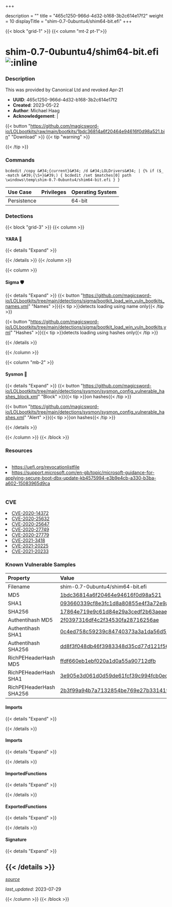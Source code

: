 +++

description = ""
title = "465c1250-966d-4d32-b168-3b2c614e17f2"
weight = 10
displayTitle = "shim-0.7-0ubuntu4/shim64-bit.efi"
+++


{{< block "grid-1" >}}
{{< column "mt-2 pt-1">}}


# shim-0.7-0ubuntu4/shim64-bit.efi ![:inline](/images/twitter_verified.png) 


### Description

This was provided by Canonical Ltd and revoked Apr-21
- **UUID**: 465c1250-966d-4d32-b168-3b2c614e17f2
- **Created**: 2023-05-22
- **Author**: Michael Haag
- **Acknowledgement**:  | [](https://twitter.com/)

{{< button "https://github.com/magicsword-io/LOLbootkits/raw/main/bootkits/1bdc36814a6f20464e94616f0d98a521.bin" "Download" >}}
{{< tip "warning" >}}

{{< /tip >}}

### Commands

```
bcdedit /copy &#34;{current}&#34; /d &#34;LOLDrivers&#34; | {% if ($_ -match &#39;{\S+}&#39;) { bcdedit /set $matches[0] path \windows\temp\shim-0.7-0ubuntu4/shim64-bit.efi } }
```


| Use Case | Privileges | Operating System | 
|:---- | ---- | ---- |
| Persistence |  | 64-bit |



### Detections


{{< block "grid-3" >}}
{{< column >}}
#### YARA 🏹
{{< details "Expand" >}}

{{< /details >}}
{{< /column >}}



{{< column >}}

#### Sigma 🛡️
{{< details "Expand" >}}
{{< button "https://github.com/magicsword-io/LOLbootkits/tree/main/detections/sigma/bootkit_load_win_vuln_bootkits_names.yml" "Names" >}}{{< tip >}}detects loading using name only{{< /tip >}} 


{{< button "https://github.com/magicsword-io/LOLbootkits/tree/main/detections/sigma/bootkit_load_win_vuln_bootkits.yml" "Hashes" >}}{{< tip >}}detects loading using hashes only{{< /tip >}} 

{{< /details >}}

{{< /column >}}


{{< column "mb-2" >}}

#### Sysmon 🔎
{{< details "Expand" >}}
{{< button "https://github.com/magicsword-io/LOLbootkits/tree/main/detections/sysmon/sysmon_config_vulnerable_hashes_block.xml" "Block" >}}{{< tip >}}on hashes{{< /tip >}} 

{{< button "https://github.com/magicsword-io/LOLbootkits/tree/main/detections/sysmon/sysmon_config_vulnerable_hashes.xml" "Alert" >}}{{< tip >}}on hashes{{< /tip >}} 

{{< /details >}}

{{< /column >}}
{{< /block >}}


### Resources
<br>
<li><a href="https://uefi.org/revocationlistfile">https://uefi.org/revocationlistfile</a></li>
<li><a href="https://support.microsoft.com/en-gb/topic/microsoft-guidance-for-applying-secure-boot-dbx-update-kb4575994-e3b9e4cb-a330-b3ba-a602-15083965d9ca">https://support.microsoft.com/en-gb/topic/microsoft-guidance-for-applying-secure-boot-dbx-update-kb4575994-e3b9e4cb-a330-b3ba-a602-15083965d9ca</a></li>
<br>

### CVE

<li><a href="https://cve.mitre.org/cgi-bin/cvename.cgi?name=CVE-2020-14372">CVE-2020-14372</a></li>
<li><a href="https://cve.mitre.org/cgi-bin/cvename.cgi?name=CVE-2020-25632">CVE-2020-25632</a></li>
<li><a href="https://cve.mitre.org/cgi-bin/cvename.cgi?name=CVE-2020-25647">CVE-2020-25647</a></li>
<li><a href="https://cve.mitre.org/cgi-bin/cvename.cgi?name=CVE-2020-27749">CVE-2020-27749</a></li>
<li><a href="https://cve.mitre.org/cgi-bin/cvename.cgi?name=CVE-2020-27779">CVE-2020-27779</a></li>
<li><a href="https://cve.mitre.org/cgi-bin/cvename.cgi?name=CVE-2021-3418">CVE-2021-3418</a></li>
<li><a href="https://cve.mitre.org/cgi-bin/cvename.cgi?name=CVE-2021-20225">CVE-2021-20225</a></li>
<li><a href="https://cve.mitre.org/cgi-bin/cvename.cgi?name=CVE-2021-20233">CVE-2021-20233</a></li>

### Known Vulnerable Samples

| Property           | Value |
|:-------------------|:------|
| Filename           | shim-0.7-0ubuntu4/shim64-bit.efi |
| MD5                | [1bdc36814a6f20464e94616f0d98a521](https://www.virustotal.com/gui/file/1bdc36814a6f20464e94616f0d98a521) |
| SHA1               | [093660339cf8e3fc1d8a80855e4f3a72e9a92f30](https://www.virustotal.com/gui/file/093660339cf8e3fc1d8a80855e4f3a72e9a92f30) |
| SHA256             | [17864e719e9c61d84e29a3cedf2b63aeaecfc10867211efc3077dd216b0a4965](https://www.virustotal.com/gui/file/17864e719e9c61d84e29a3cedf2b63aeaecfc10867211efc3077dd216b0a4965) |
| Authentihash MD5   | [2f0397316df4c2f34530fa28716256ae](https://www.virustotal.com/gui/search/authentihash%253A2f0397316df4c2f34530fa28716256ae) |
| Authentihash SHA1  | [0c4ed758c59239c84740373a3a1da56d5d4b400b](https://www.virustotal.com/gui/search/authentihash%253A0c4ed758c59239c84740373a3a1da56d5d4b400b) |
| Authentihash SHA256| [dd8f3f048db46f3983348d35cd77d121f56d856cf33234857073e25a7f450b2c](https://www.virustotal.com/gui/search/authentihash%253Add8f3f048db46f3983348d35cd77d121f56d856cf33234857073e25a7f450b2c) |
| RichPEHeaderHash MD5   | [ffdf660eb1ebf020a1d0a55a90712dfb](https://www.virustotal.com/gui/search/rich_pe_header_hash%253Affdf660eb1ebf020a1d0a55a90712dfb) |
| RichPEHeaderHash SHA1  | [3e905e3d061d0d59de61fcf39c994fcb0ec1bab3](https://www.virustotal.com/gui/search/rich_pe_header_hash%253A3e905e3d061d0d59de61fcf39c994fcb0ec1bab3) |
| RichPEHeaderHash SHA256| [2b3f99a94b7a7132854be769e27b331419c53989ef42f686d6f5ba09ddefefd6](https://www.virustotal.com/gui/search/rich_pe_header_hash%253A2b3f99a94b7a7132854be769e27b331419c53989ef42f686d6f5ba09ddefefd6) |


#### Imports
{{< details "Expand" >}}

{{< /details >}}
#### Imports
{{< details "Expand" >}}

{{< /details >}}
#### ImportedFunctions
{{< details "Expand" >}}

{{< /details >}}
#### ExportedFunctions
{{< details "Expand" >}}

{{< /details >}}

#### Signature
{{< details "Expand" >}}

{{< /details >}}
-----



[*source*](https://github.com/magicsword-io/LOLbootkits/tree/main/yaml/465c1250-966d-4d32-b168-3b2c614e17f2.yaml)

*last_updated:* 2023-07-29








{{< /column >}}
{{< /block >}}
